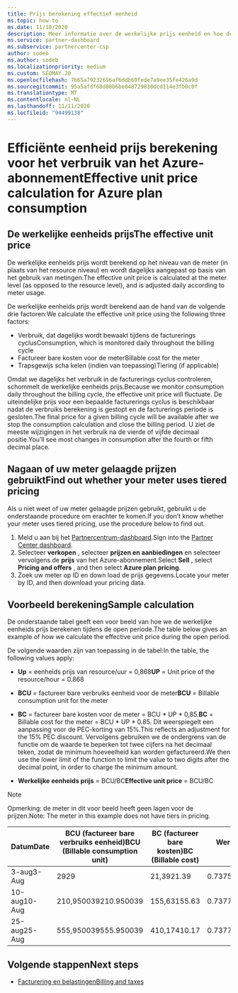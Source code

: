 ```yaml
---
title: Prijs berekening effectief eenheid
ms.topic: how-to
ms.date: 11/10/2020
description: Meer informatie over de werkelijke prijs eenheid en hoe deze worden berekend. Bevat een voor beeld van een berekening.
ms.service: partner-dashboard
ms.subservice: partnercenter-csp
author: sodeb
ms.author: sodeb
ms.localizationpriority: medium
ms.custom: SEOMAY.20
ms.openlocfilehash: 7b65a79232656af6ddb69fede7a9ee35fe426a9d
ms.sourcegitcommit: 95a5afdf68d88b6be848729830dcd114e3fb0c0f
ms.translationtype: MT
ms.contentlocale: nl-NL
ms.lasthandoff: 11/11/2020
ms.locfileid: "94499138"
---
```

# <a name="effective-unit-price-calculation-for-azure-plan-consumption"></a><span data-ttu-id="0d679-104">Efficiënte eenheid prijs berekening voor het verbruik van het Azure-abonnement</span><span class="sxs-lookup"><span data-stu-id="0d679-104">Effective unit price calculation for Azure plan consumption</span></span>

## <a name="the-effective-unit-price"></a><span data-ttu-id="0d679-105">De werkelijke eenheids prijs</span><span class="sxs-lookup"><span data-stu-id="0d679-105">The effective unit price</span></span>

<span data-ttu-id="0d679-106">De werkelijke eenheids prijs wordt berekend op het niveau van de meter (in plaats van het resource niveau) en wordt dagelijks aangepast op basis van het gebruik van metingen.</span><span class="sxs-lookup"><span data-stu-id="0d679-106">The effective unit price is calculated at the meter level (as opposed to the resource level), and is adjusted daily according to meter usage.</span></span>

<span data-ttu-id="0d679-107">De werkelijke eenheids prijs wordt berekend aan de hand van de volgende drie factoren:</span><span class="sxs-lookup"><span data-stu-id="0d679-107">We calculate the effective unit price using the following three factors:</span></span>

- <span data-ttu-id="0d679-108">Verbruik, dat dagelijks wordt bewaakt tijdens de facturerings cyclus</span><span class="sxs-lookup"><span data-stu-id="0d679-108">Consumption, which is monitored daily throughout the billing cycle</span></span>
- <span data-ttu-id="0d679-109">Factureer bare kosten voor de meter</span><span class="sxs-lookup"><span data-stu-id="0d679-109">Billable cost for the meter</span></span>
- <span data-ttu-id="0d679-110">Trapsgewijs scha kelen (indien van toepassing)</span><span class="sxs-lookup"><span data-stu-id="0d679-110">Tiering (if applicable)</span></span>

<span data-ttu-id="0d679-111">Omdat we dagelijks het verbruik in de facturerings cyclus controleren, schommelt de werkelijke eenheids prijs.</span><span class="sxs-lookup"><span data-stu-id="0d679-111">Because we monitor consumption daily throughout the billing cycle, the effective unit price will fluctuate.</span></span> <span data-ttu-id="0d679-112">De uiteindelijke prijs voor een bepaalde facturerings cyclus is beschikbaar nadat de verbruiks berekening is gestopt en de facturerings periode is gesloten.</span><span class="sxs-lookup"><span data-stu-id="0d679-112">The final price for a given billing cycle will be available after we stop the consumption calculation and close the billing period.</span></span> <span data-ttu-id="0d679-113">U ziet de meeste wijzigingen in het verbruik na de vierde of vijfde decimaal positie.</span><span class="sxs-lookup"><span data-stu-id="0d679-113">You’ll see most changes in consumption after the fourth or fifth decimal place.</span></span>

## <a name="find-out-whether-your-meter-uses-tiered-pricing"></a><span data-ttu-id="0d679-114">Nagaan of uw meter gelaagde prijzen gebruikt</span><span class="sxs-lookup"><span data-stu-id="0d679-114">Find out whether your meter uses tiered pricing</span></span>

<span data-ttu-id="0d679-115">Als u niet weet of uw meter gelaagde prijzen gebruikt, gebruikt u de onderstaande procedure om erachter te komen.</span><span class="sxs-lookup"><span data-stu-id="0d679-115">If you don’t know whether your meter uses tiered pricing, use the procedure below to find out.</span></span> 

1. <span data-ttu-id="0d679-116">Meld u aan bij het [Partnercentrum-dashboard](https://partner.microsoft.com/dashboard/).</span><span class="sxs-lookup"><span data-stu-id="0d679-116">Sign into the [Partner Center dashboard](https://partner.microsoft.com/dashboard/).</span></span>
2. <span data-ttu-id="0d679-117">Selecteer **verkopen** , selecteer **prijzen en aanbiedingen** en selecteer vervolgens de **prijs** van het Azure-abonnement.</span><span class="sxs-lookup"><span data-stu-id="0d679-117">Select **Sell** , select **Pricing and offers** , and then select **Azure plan pricing**.</span></span>
3. <span data-ttu-id="0d679-118">Zoek uw meter op ID en down load de prijs gegevens.</span><span class="sxs-lookup"><span data-stu-id="0d679-118">Locate your meter by ID, and then download your pricing data.</span></span> 

## <a name="sample-calculation"></a><span data-ttu-id="0d679-119">Voorbeeld berekening</span><span class="sxs-lookup"><span data-stu-id="0d679-119">Sample calculation</span></span>

<span data-ttu-id="0d679-120">De onderstaande tabel geeft een voor beeld van hoe we de werkelijke eenheids prijs berekenen tijdens de open periode.</span><span class="sxs-lookup"><span data-stu-id="0d679-120">The table below gives an example of how we calculate the effective unit price during the open period.</span></span>

<span data-ttu-id="0d679-121">De volgende waarden zijn van toepassing in de tabel:</span><span class="sxs-lookup"><span data-stu-id="0d679-121">In the table, the following values apply:</span></span> 

- <span data-ttu-id="0d679-122">**Up** = eenheids prijs van resource/uur = 0,868</span><span class="sxs-lookup"><span data-stu-id="0d679-122">**UP** = Unit price of the resource/hour = 0.868</span></span>

- <span data-ttu-id="0d679-123">**BCU** = factureer bare verbruiks eenheid voor de meter</span><span class="sxs-lookup"><span data-stu-id="0d679-123">**BCU** = Billable consumption unit for the meter</span></span>

- <span data-ttu-id="0d679-124">**BC** = factureer bare kosten voor de meter = BCU \* UP \* 0,85.</span><span class="sxs-lookup"><span data-stu-id="0d679-124">**BC** = Billable cost for the meter = BCU \* UP \* 0.85.</span></span> <span data-ttu-id="0d679-125">Dit weerspiegelt een aanpassing voor de PEC-korting van 15%.</span><span class="sxs-lookup"><span data-stu-id="0d679-125">This reflects an adjustment for the 15% PEC discount.</span></span> <span data-ttu-id="0d679-126">Vervolgens gebruiken we de ondergrens van de functie om de waarde te beperken tot twee cijfers na het decimaal teken, zodat de minimum hoeveelheid kan worden gefactureerd.</span><span class="sxs-lookup"><span data-stu-id="0d679-126">We then use the lower limit of the function to limit the value to two digits after the decimal point, in order to charge the minimum amount.</span></span> 

- <span data-ttu-id="0d679-127">**Werkelijke eenheids prijs** = BCU/BC</span><span class="sxs-lookup"><span data-stu-id="0d679-127">**Effective unit price** = BCU/BC</span></span>

>[!NOTE]
><span data-ttu-id="0d679-128">Opmerking: de meter in dit voor beeld heeft geen lagen voor de prijzen.</span><span class="sxs-lookup"><span data-stu-id="0d679-128">Note: The meter in this example does not have tiers in pricing.</span></span>

| <span data-ttu-id="0d679-129">Datum</span><span class="sxs-lookup"><span data-stu-id="0d679-129">Date</span></span> | <span data-ttu-id="0d679-130">BCU (factureer bare verbruiks eenheid)</span><span class="sxs-lookup"><span data-stu-id="0d679-130">BCU (Billable consumption unit)</span></span> | <span data-ttu-id="0d679-131">BC (factureer bare kosten)</span><span class="sxs-lookup"><span data-stu-id="0d679-131">BC (Billable cost)</span></span> | <span data-ttu-id="0d679-132">Werkelijke eenheids prijs</span><span class="sxs-lookup"><span data-stu-id="0d679-132">Effective unit price</span></span> |
| ------ | ----------- | ----------- | ----------- |  
| <span data-ttu-id="0d679-133">3-aug</span><span class="sxs-lookup"><span data-stu-id="0d679-133">3-Aug</span></span> | <span data-ttu-id="0d679-134">29</span><span class="sxs-lookup"><span data-stu-id="0d679-134">29</span></span> | <span data-ttu-id="0d679-135">21,39</span><span class="sxs-lookup"><span data-stu-id="0d679-135">21.39</span></span> | <span data-ttu-id="0d679-136">0.737586206896552</span><span class="sxs-lookup"><span data-stu-id="0d679-136">0.737586206896552</span></span> |
| <span data-ttu-id="0d679-137">10-aug</span><span class="sxs-lookup"><span data-stu-id="0d679-137">10-Aug</span></span> | <span data-ttu-id="0d679-138">210,950039</span><span class="sxs-lookup"><span data-stu-id="0d679-138">210.950039</span></span> | <span data-ttu-id="0d679-139">155,63</span><span class="sxs-lookup"><span data-stu-id="0d679-139">155.63</span></span> | <span data-ttu-id="0d679-140">0.737757626107858</span><span class="sxs-lookup"><span data-stu-id="0d679-140">0.737757626107858</span></span> |
| <span data-ttu-id="0d679-141">25-aug</span><span class="sxs-lookup"><span data-stu-id="0d679-141">25-Aug</span></span> | <span data-ttu-id="0d679-142">555,950039</span><span class="sxs-lookup"><span data-stu-id="0d679-142">555.950039</span></span> | <span data-ttu-id="0d679-143">410,17</span><span class="sxs-lookup"><span data-stu-id="0d679-143">410.17</span></span> | <span data-ttu-id="0d679-144">0.737782122900436</span><span class="sxs-lookup"><span data-stu-id="0d679-144">0.737782122900436</span></span> |

## <a name="next-steps"></a><span data-ttu-id="0d679-145">Volgende stappen</span><span class="sxs-lookup"><span data-stu-id="0d679-145">Next steps</span></span>

- [<span data-ttu-id="0d679-146">Facturering en belastingen</span><span class="sxs-lookup"><span data-stu-id="0d679-146">Billing and taxes</span></span>](billing.md)
